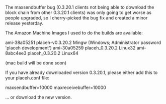 The maxsendbuffer bug (0.3.20.1 clients not being able to download the block chain from other 0.3.20.1 clients) was only going to get
worse as people upgraded, so I cherry-picked the bug fix and created a minor release yesterday.

The Amazon Machine Images I used to do the builds are available:

  ami-38a05251   placeh-v0.3.20.2 Mingw    (Windows; Administrator password 'placeh development')
  ami-30a05259   placeh_0.3.20.2 Linux32
  ami-8abc4ee3   placeh_0.3.20.2 Linux64

(mac build will be done soon)

If you have already downloaded version 0.3.20.1, please either add this to your placeh.conf file:

  maxsendbuffer=10000
  maxreceivebuffer=10000

... or download the new version.
